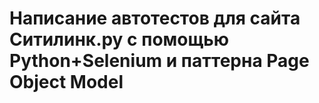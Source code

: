 # Написание автотестов для сайта Ситилинк.ру с помощью Python+Selenium и паттерна Page Object Model

